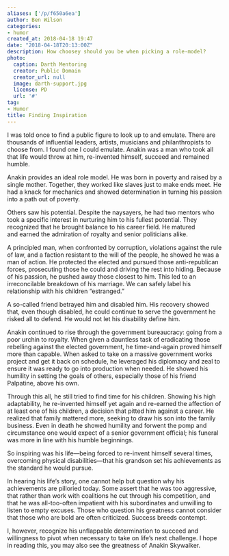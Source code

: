 ```yaml
---
aliases: ['/p/f650a6ea']
author: Ben Wilson
categories:
- humor
created_at: 2018-04-18 19:47
date: "2018-04-18T20:13:00Z"
description: How choosey should you be when picking a role-model?
photo:
  caption: Darth Mentoring
  creator: Public Domain
  creator_url: null
  image: darth-support.jpg
  license: PD
  url: '#'
tag:
- Humor
title: Finding Inspiration
---
```


I was told once to find a public figure to look up to and emulate. There are thousands of influential leaders, artists, musicians and philanthropists to choose from. I found one I could emulate. Anakin was a man who took all that life would throw at him, re-invented himself, succeed and remained humble.
<!--more-->


Anakin provides an ideal role model. He was born in poverty and raised by a single mother. Together, they worked like slaves just to make ends meet. He had a knack for mechanics and showed determination in turning his passion into a path out of poverty.

Others saw his potential. Despite the naysayers, he had two mentors who took a specific interest in nurturing him to his fullest potential. They recognized that he brought balance to his career field. He matured and earned the admiration of royalty and senior politicians alike.

A principled man, when confronted by corruption, violations against the rule of law, and a faction resistant to the will of the people, he showed he was a man of action. He protected the elected and pursued those anti-republican forces, prosecuting those he could and driving the rest into hiding. Because of his passion, he pushed away those closest to him. This led to an irreconcilable breakdown of his marriage. We can safely label his relationship with his children “estranged.”

A so-called friend betrayed him and disabled him. His recovery showed that, even though disabled, he could continue to serve the government he risked all to defend. He would not let his disability define him.

Anakin continued to rise through the government bureaucracy: going from a poor urchin to royalty. When given a dauntless task of eradicating those rebelling against the elected government, he time-and-again proved himself more than capable. When asked to take on a massive government works project and get it back on schedule, he leveraged his diplomacy and zeal to ensure it was ready to go into production when needed. He showed his humility in setting the goals of others, especially those of his friend Palpatine, above his own.

Through this all, he still tried to find time for his children. Showing his high adaptability, he re-invented himself yet again and re-earned the affection of at least one of his children, a decision that pitted him against a career. He realized that family mattered more, seeking to draw his son into the family business. Even in death he showed humility and forwent the pomp and circumstance one would expect of a senior government official; his funeral was more in line with his humble beginnings.

So inspiring was his life—being forced to re-invent himself several times, overcoming physical disabilities—that his grandson set his achievements as the standard he would pursue.

In hearing his life’s story, one cannot help but question why his achievements are pilloried today. Some assert that he was too aggressive, that rather than work with coalitions he cut through his competition, and that he was all-too-often impatient with his subordinates and unwilling to listen to empty excuses. Those who question his greatness cannot consider that those who are bold are often criticized. Success breeds contempt.

I, however, recognize his unflappable determination to succeed and willingness to pivot when necessary to take on life’s next challenge. I hope in reading this, you may also see the greatness of Anakin Skywalker.
